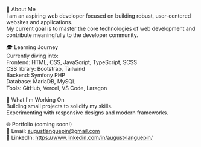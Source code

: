 👋 About Me <br />
I am an aspiring web developer focused on building robust, user-centered websites and applications. <br />
My current goal is to master the core technologies of web development and contribute meaningfully to the developer community. <br />

🎓 Learning Journey <br />
Currently diving into: <br />
Frontend: HTML, CSS, JavaScript, TypeScript, SCSS <br />
CSS library: Bootstrap, Tailwind <br />
Backend: Symfony PHP </br>
Database: MariaDB, MySQL <br />
Tools: GitHub, Vercel, VS Code, Laragon <br />

🔭 What I'm Working On <br />
Building small projects to solidify my skills. <br />
Experimenting with responsive designs and modern frameworks. <br />

🌐 Portfolio (coming soon!) <br />
📧 Email: augustlanguepin@gmail.com <br />
💼 LinkedIn: https://www.linkedin.com/in/august-languepin/ <br />

